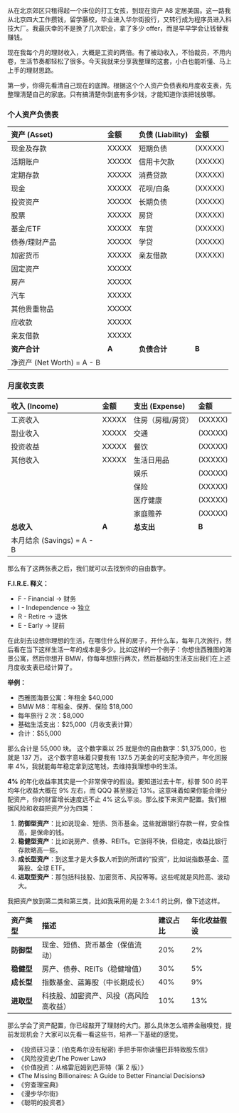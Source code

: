 
从在北京郊区只租得起一个床位的打工女孩，到现在资产 A8 定居美国。这一路我从北京四大工作攒钱，留学藤校，毕业进入华尔街投行，又转行成为程序员进入科技大厂。我最庆幸的不是换了几次职业，拿了多少 offer，而是早早学会让钱替我赚钱。

现在我每个月的理财收入，大概是工资的两倍。有了被动收入，不怕裁员，不用内卷，生活节奏都轻松了很多。今天我就来分享我整理的这套，小白也能听懂、马上上手的理财思路。

第一步，你得先看清自己现在的底牌。根据这个个人资产负债表和月度收支表，先整理清楚自己的家底。只有搞清楚你到底有多少钱，才能知道你该把钱放哪。

### 个人资产负债表

| **资产 (Asset)** | **金额** | **负债 (Liability)** | **金额** |
| :--- | :--- | :--- | :--- |
| 现金及存款 | XXXXX | 短期负债 | (XXXXX) |
| 活期账户 | XXXXX | 信用卡欠款 | (XXXXX) |
| 定期存款 | XXXXX | 消费贷款 | (XXXXX) |
| 现金 | XXXXX | 花呗/白条 | (XXXXX) |
| 投资资产 | XXXXX | 长期负债 | (XXXXX) |
| 股票 | XXXXX | 房贷 | (XXXXX) |
| 基金/ETF | XXXXX | 车贷 | (XXXXX) |
| 债券/理财产品 | XXXXX | 学贷 | (XXXXX) |
| 加密货币 | XXXXX | 亲友借款 | (XXXXX) |
| 固定资产 | XXXXX | | |
| 房产 | XXXXX | | |
| 汽车 | XXXXX | | |
| 其他贵重物品 | XXXXX | | |
| 应收款 | XXXXX | | |
| 亲友借款 | XXXXX | | |
| **资产合计** | **A** | **负债合计** | **B** |
| 净资产 (Net Worth) = A - B


### 月度收支表

| **收入 (Income)** | **金额** | **支出 (Expense)** | **金额** |
| :--- | :--- | :--- | :--- |
| 工资收入 | XXXXX | 住房（房租/房贷） | (XXXXX) |
| 副业收入 | XXXXX | 交通 | (XXXXX) |
| 投资收益 | XXXXX | 餐饮 | (XXXXX) |
| 其他收入 | XXXXX | 生活日用品 | (XXXXX) |
| | | 娱乐 | (XXXXX) |
| | | 保险 | (XXXXX) |
| | | 医疗健康 | (XXXXX) |
| | | 家庭赡养 | (XXXXX) |
| **总收入** | **A** | **总支出** | **B** |
| 本月结余 (Savings) = A - B

那么有了这两张表之后，我们就可以去找到你的自由数字。

**F.I.R.E. 释义：**
- F - Financial → 财务
- I - Independence → 独立
- R - Retire → 退休
- E - Early → 提前


在此刻去设想你理想的生活，在哪住什么样的房子，开什么车，每年几次旅行，然后看在当下这样生活一年的成本是多少。比如这样的一个例子：你想住西雅图的海景公寓，然后你想开 BMW，你每年想旅行两次，然后基础的生活支出我们在上述月度收支表已经计算了。

**举例：**

- 西雅图海景公寓：年租金 $40,000
- BMW M8：年租金、保养、保险 $18,000
- 每年旅行 2 次：$8,000
- 基础生活支出：$25,000（月收支表计算）
- 合计：$55,000

那么合计是 55,000 块。
这个数字乘以 25 就是你的自由数字：$1,375,000，也就是 137 万。
这个数字意味着只要我有 137.5 万美金的可支配净资产，年化回报率 4%，我就能每年稳定拿到这笔钱，去维持我理想中的生活。

**4%** 的年化收益率其实是一个非常保守的假设。要知道过去十年，标普 500 的平均年化收益大概在 9% 左右，而 QQQ 甚至接近 13%。这意味着如果你能合理分配资产，你的财富增长速度远不止 4% 这么平淡。那么接下来资产配置。我们根据风险和收益把资产分为四类：

1.  **防御型资产**：比如说现金、短债、货币基金。这些就跟银行存款一样，安全性高，是保命的钱。
2.  **稳健型资产**：比如说房产、债券、REITs。它涨得不快，但稳定，收益比银行存款略高一些。
3.  **成长型资产**：到这里才是大多数人听到的所谓的“投资”，比如说指数基金、蓝筹股、全球 ETF。
4.  **进取型资产**：那包括科技股、加密货币、风投等等。这些呢就是风险高、波动大。

我把资产放到第二类和第三类，比如我采用的是 2:3:4:1 的比例，像下述这样。

| 资产类型 | 描述 | 建议占比 | 年化收益假设 |
| :--- | :--- | :--- | :--- |
| **防御型** | 现金、短债、货币基金（保值流动） | 20% | 2% |
| **稳健型** | 房产、债券、REITs（稳健增值） | 30% | 5% |
| **成长型** | 指数基金、蓝筹股（中长期成长） | 40% | 9% |
| **进取型** | 科技股、加密资产、风投（高风险高收益） | 10% | 13% |



那么学会了资产配置，你已经敲开了理财的大门。那么具体怎么培养金融嗅觉，提前发现机会？大家可以先看一看这些书，培养一下基础的感觉。

- 《投资研习录：(伯克希尔没有秘密) 手把手带你读懂巴菲特致股东信》
- 《风险投资史/The Power Law》
- 《价值投资：从格雷厄姆到巴菲特（第 2 版）》
- 《The Missing Billionaires: A Guide to Better Financial Decisions》
- 《穷查理宝典》
- 《漫步华尔街》
- 《聪明的投资者》